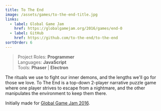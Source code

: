 ```yaml
---
title: To The End
image: /assets/games/to-the-end-title.jpg
links:
  - label: Global Game Jam
    href: https://globalgamejam.org/2016/games/end-0
  - label: GitHub
    href: https://github.com/to-the-end/to-the-end
sortOrder: 6
---
```


> Project Roles: **Programmer**\
> Languages: **JavaScript**\
> Tools: **Phaser** | **Electron**

The rituals we use to fight our inner demons, and the lengths we'll go for those
we love. To The End is a top-down 2-player narrative puzzle game where one
player strives to escape from a nightmare, and the other manipulates the
environment to keep them there.

Initially made for
[Global Game Jam 2016](https://globalgamejam.org/2016/games/end-0).
